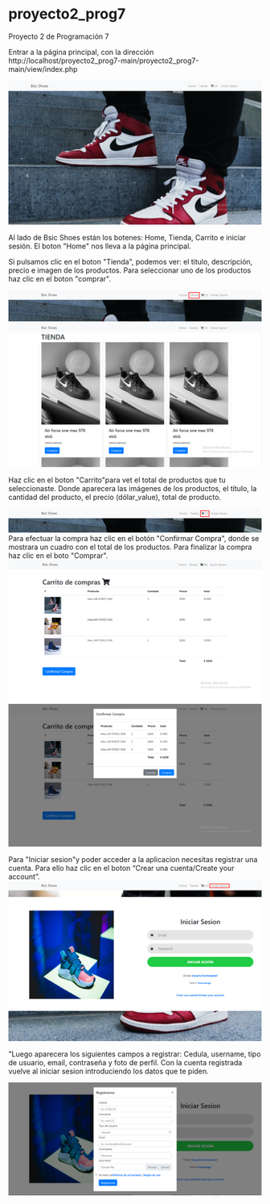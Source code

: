 # proyecto2_prog7

Proyecto 2 de Programación 7

Entrar a la página principal, con la dirección http://localhost/proyecto2_prog7-main/proyecto2_prog7-main/view/index.php

![](/foto1.png)

Al lado de Bsic Shoes están los botenes: Home, Tienda, Carrito e iniciar sesión. El boton "Home" nos lleva a la página principal.

Si pulsamos clic en el boton "Tienda", podemos ver: el titulo, descripción, precio e imagen de los productos. Para seleccionar uno de los productos haz clic en el boton "comprar". 

![](/foto2a.png)
![](/foto2.png)

Haz clic en el boton "Carrito"para vet el total de productos que tu seleccionaste. Donde aparecera las imágenes de los productos, el título, la cantidad del producto, el precio (dólar_value), total de producto.

![](/foto3a.png)
Para efectuar la compra haz clic en el botón "Confirmar Compra", donde se mostrara un cuadro con el total de los productos. Para finalizar la compra haz clic en el boto "Comprar".
![](/foto3.png)
![](/foto4.png)

Para "Iniciar sesion"y poder acceder a la aplicacion necesitas registrar una cuenta. Para ello haz clic en el boton “Crear una cuenta/Create your account”.
![](/foto5a.png)
![](/foto5.png)


"Luego aparecera los siguientes campos a registrar: Cedula, username, tipo de usuario, email, contraseña y foto de perfil. Con la cuenta registrada vuelve al iniciar sesion introduciendo los datos que te piden.

![](/foto6.png)
